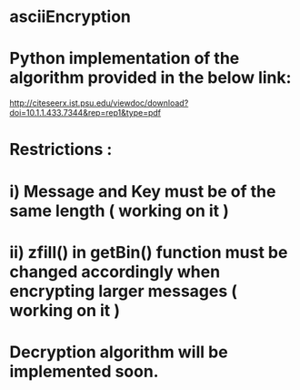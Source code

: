 # asciiEncryption
# Python implementation of the algorithm provided in the below link:
http://citeseerx.ist.psu.edu/viewdoc/download?doi=10.1.1.433.7344&rep=rep1&type=pdf
# Restrictions :
# i) Message and Key must be of the same length ( working on it )
# ii) zfill() in getBin() function must be changed accordingly when encrypting larger messages ( working on it )
#
#
# Decryption algorithm will be implemented soon.
